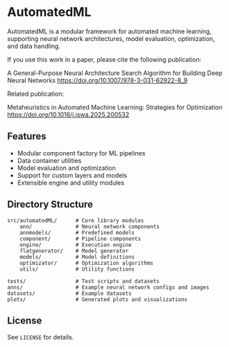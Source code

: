 # AutomatedML

AutomatedML is a modular framework for automated machine learning, supporting neural network architectures, model evaluation, optimization, and data handling.

If you use this work in a paper, please cite the following publication:

A General-Purpose Neural Architecture Search Algorithm for Building Deep Neural Networks
https://doi.org/10.1007/978-3-031-62922-8_9

Related publication:

Metaheuristics in Automated Machine Learning: Strategies for Optimization
https://doi.org/10.1016/j.iswa.2025.200532

## Features

- Modular component factory for ML pipelines
- Data container utilities
- Model evaluation and optimization
- Support for custom layers and models
- Extensible engine and utility modules


## Directory Structure

```
src/automatedML/      # Core library modules
    ann/              # Neural network components
    annmodels/        # Predefined models
    component/        # Pipeline components
    engine/           # Execution engine
    flatgenerator/    # Model generator
    models/           # Model definitions
    optimizator/      # Optimization algorithms
    utils/            # Utility functions

tests/                # Test scripts and datasets
anns/                 # Example neural network configs and images
datasets/             # Example datasets
plots/                # Generated plots and visualizations
```

## License

See `LICENSE` for details.
